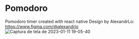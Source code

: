 # Pomodoro
Pomodoro timer created with react native
Design by AlexandrLo: https://www.figma.com/@alexandrlo
![Captura de tela de 2023-01-11 19-05-40](https://user-images.githubusercontent.com/111321889/211928283-3400af69-f96f-4467-af2c-d9b1e7d7802a.png)

